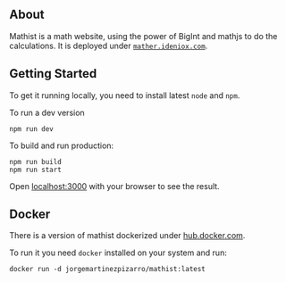 ## About

Mathist is a math website, using the power of BigInt and mathjs to do the calculations. It is deployed under [`mather.ideniox.com`](https://mather.ideniox.com).

## Getting Started

To get it running locally, you need to install latest `node` and `npm`.

To run a dev version 

```
npm run dev
```

To build and run production: 

```
npm run build
npm run start
```

Open [localhost:3000](http://localhost:3000) with your browser to see the result.

## Docker

There is a version of mathist dockerized under [hub.docker.com](https://hub.docker.com/repository/docker/jorgemartinezpizarro/mathist).

To run it you need `docker` installed on your system and run:

```
docker run -d jorgemartinezpizarro/mathist:latest
```

